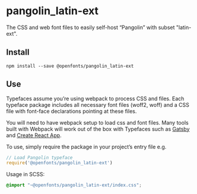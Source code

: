 
# pangolin_latin-ext

The CSS and web font files to easily self-host “Pangolin” with subset "latin-ext".

## Install

`npm install --save @openfonts/pangolin_latin-ext`

## Use

Typefaces assume you’re using webpack to process CSS and files. Each typeface
package includes all necessary font files (woff2, woff) and a CSS file with
font-face declarations pointing at these files.

You will need to have webpack setup to load css and font files. Many tools built
with Webpack will work out of the box with Typefaces such as [Gatsby](https://github.com/gatsbyjs/gatsby)
and [Create React App](https://github.com/facebookincubator/create-react-app).

To use, simply require the package in your project’s entry file e.g.

```javascript
// Load Pangolin typeface
require('@openfonts/pangolin_latin-ext')
```

Usage in SCSS:
```scss
@import "~@openfonts/pangolin_latin-ext/index.css";
```
